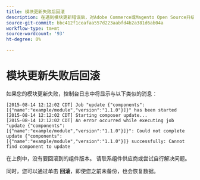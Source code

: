 ```yaml
---
title: 模块更新失败后回滚
description: 在遇到模块更新错误后，对Adobe Commerce或Magento Open Source升级进行故障诊断。
source-git-commit: bbc412f1ceafaa557d223aabfd4b2a381d6ab04a
workflow-type: tm+mt
source-wordcount: '93'
ht-degree: 0%

---
```



# 模块更新失败后回滚

如果您的模块更新失败，控制台日志中将显示与以下类似的消息：

```terminal
[2015-08-14 12:12:02 CDT] Job "update {"components":[{"name":"example/module","version":"1.1.0"}]}" has been started
[2015-08-14 12:12:02 CDT] Starting composer update...
[2015-08-14 12:12:02 CDT] An error occurred while executing job "update {"components":
[{"name":"example/module","version":"1.1.0"}]}": Could not complete update {"components":
[{"name":"example/module","version":"1.1.0"}]} successfully: Cannot find component to update
```

在上例中，没有要回滚到的组件版本。 请联系组件供应商或尝试自行解决问题。

同时，您可以通过单击 **回滚**，即使您之前未备份，也会恢复数据。
